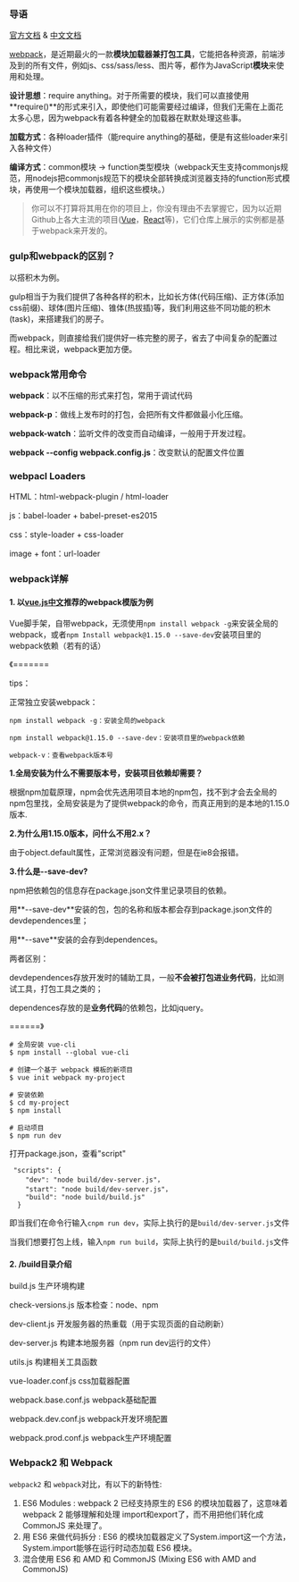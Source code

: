 ### 导语

[官方文档](http://webpack.github.io/docs) & [中文文档](https://doc.webpack-china.org/)

[webpack](https://webpack.vuefe.cn/concepts/index/)，是近期最火的一款**模块加载器兼打包工具**，它能把各种资源，前端涉及到的所有文件，例如js、css/sass/less、图片等，都作为JavaScript**模块**来使用和处理。

**设计思想**：require anything。对于所需要的模块，我们可以直接使用**require()**的形式来引入，即使他们可能需要经过编译，但我们无需在上面花太多心思，因为webpack有着各种健全的加载器在默默处理这些事。

**加载方式**：各种loader插件（能require anything的基础，便是有这些loader来引入各种文件）

**编译方式**：common模块 -> function类型模块（webpack天生支持commonjs规范，用nodejs把commonjs规范下的模块全部转换成浏览器支持的function形式模块，再使用一个模块加载器，组织这些模块。）

> 你可以不打算将其用在你的项目上，你没有理由不去掌握它，因为以近期Github上各大主流的项目([Vue](https://vuefe.cn/)，[React](http://reactjs.cn/react/docs/getting-started-zh-CN.html)等)，它们仓库上展示的实例都是基于webpack来开发的。



### gulp和webpack的区别？
以搭积木为例。

gulp相当于为我们提供了各种各样的积木，比如长方体(代码压缩)、正方体(添加css前缀)、球体(图片压缩)、锥体(热拔插)等，我们利用这些不同功能的积木(task)，来搭建我们的房子。

而webpack，则直接给我们提供好一栋完整的房子，省去了中间复杂的配置过程。相比来说，webpack更加方便。



### webpack常用命令

**webpack**：以不压缩的形式来打包，常用于调试代码

**webpack-p**：做线上发布时的打包，会把所有文件都做最小化压缩。

**webpack-watch**：监听文件的改变而自动编译，一般用于开发过程。

**webpack --config webpack.config.js**：改变默认的配置文件位置



### webpacl Loaders

HTML：html-webpack-plugin / html-loader

js：babel-loader + babel-preset-es2015

css：style-loader + css-loader

image + font：url-loader



### webpack详解
#### 1. 以[vue.js中文](https://vuefe.cn/)推荐的webpack模版为例

Vue脚手架，自带webpack，无须使用`npm install webpack -g`来安装全局的webpack，或者`npm Install webpack@1.15.0 --save-dev`安装项目里的webpack依赖（若有的话）



《=======

tips：

正常独立安装webpack：

```
npm install webpack -g：安装全局的webpack

npm install webpack@1.15.0 --save-dev：安装项目里的webpack依赖

webpack-v：查看webpack版本号
```

**1.全局安装为什么不需要版本号，安装项目依赖却需要？**

根据npm加载原理，npm会优先选用项目本地的npm包，找不到才会去全局的npm包里找，全局安装是为了提供webpack的命令，而真正用到的是本地的1.15.0版本.

**2.为什么用1.15.0版本，问什么不用2.x？**

由于object.default属性，正常浏览器没有问题，但是在ie8会报错。

**3.什么是--save-dev?**

npm把依赖包的信息存在package.json文件里记录项目的依赖。

用**--save-dev**安装的包，包的名称和版本都会存到package.json文件的devdependences里；

用**--save**安装的会存到dependences。

两者区别：

devdependences存放开发时的辅助工具，一般**不会被打包进业务代码**，比如测试工具，打包工具之类的；

dependences存放的是**业务代码**的依赖包，比如jquery。

======》



    # 全局安装 vue-cli
    $ npm install --global vue-cli
    
    # 创建一个基于 webpack 模板的新项目
    $ vue init webpack my-project
    
    # 安装依赖
    $ cd my-project
    $ npm install
    
    # 启动项目
    $ npm run dev



打开package.json，查看"script"

	 "scripts": {
	    "dev": "node build/dev-server.js"，
	    "start": "node build/dev-server.js"，
	    "build": "node build/build.js"
	  }

即当我们在命令行输入```cnpm run dev```，实际上执行的是```build/dev-server.js```文件

当我们想要打包上线，输入`npm run build`，实际上执行的是`build/build.js`文件





#### 2. /build目录介绍

build.js	生产环境构建

check-versions.js	版本检查：node、npm



dev-client.js	开发服务器的热重载（用于实现页面的自动刷新）

dev-server.js	构建本地服务器（npm run dev运行的文件）



utils.js	构建相关工具函数



vue-loader.conf.js css加载器配置

webpack.base.conf.js	webpack基础配置

webpack.dev.conf.js	webpack开发环境配置

webpack.prod.conf.js	webpack生产环境配置



### Webpack2 和 Webpack

`webpack2` 和 `webpack`对比，有以下的新特性:

1. ES6 Modules : webpack 2 已经支持原生的 ES6 的模块加载器了，这意味着 webpack 2 能够理解和处理 import和export了，而不用把他们转化成 CommonJS 来处理了。
2. 用 ES6 来做代码拆分 : ES6 的模块加载器定义了System.import这一个方法，System.import能够在运行时动态加载 ES6 模块。
3. 混合使用 ES6 和 AMD 和 CommonJS (Mixing ES6 with AMD and CommonJS)

